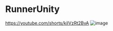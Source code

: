 # RunnerUnity
https://youtube.com/shorts/kilVzRt2BvA
![image](https://user-images.githubusercontent.com/20361808/167929846-3606fc64-e094-4002-9c98-b6bdf475ad57.png)

